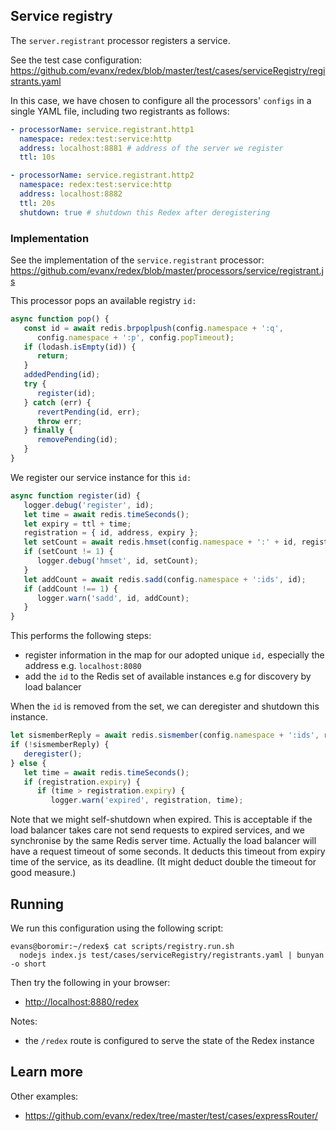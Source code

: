 
## Service registry

The `server.registrant` processor registers a service.

See the test case configuration:
https://github.com/evanx/redex/blob/master/test/cases/serviceRegistry/registrants.yaml

In this case, we have chosen to configure all the processors' `configs` in a single YAML file, including two registrants as follows:

```yaml
- processorName: service.registrant.http1
  namespace: redex:test:service:http
  address: localhost:8881 # address of the server we register
  ttl: 10s

- processorName: service.registrant.http2
  namespace: redex:test:service:http
  address: localhost:8882
  ttl: 20s
  shutdown: true # shutdown this Redex after deregistering
```

### Implementation

See the implementation of the `service.registrant` processor:
https://github.com/evanx/redex/blob/master/processors/service/registrant.js

This processor pops an available registry `id:`
```javascript
async function pop() {
   const id = await redis.brpoplpush(config.namespace + ':q',
      config.namespace + ':p', config.popTimeout);
   if (lodash.isEmpty(id)) {
      return;
   }
   addedPending(id);
   try {
      register(id);
   } catch (err) {
      revertPending(id, err);
      throw err;
   } finally {
      removePending(id);
   }
}
```

We register our service instance for this `id:`
```javascript
async function register(id) {
   logger.debug('register', id);
   let time = await redis.timeSeconds();
   let expiry = ttl + time;
   registration = { id, address, expiry };
   let setCount = await redis.hmset(config.namespace + ':' + id, registration);
   if (setCount != 1) {
      logger.debug('hmset', id, setCount);
   }
   let addCount = await redis.sadd(config.namespace + ':ids', id);
   if (addCount !== 1) {
      logger.warn('sadd', id, addCount);
   }
}
```
This performs the following steps:
- register information in the map for our adopted unique `id,` especially the address e.g. `localhost:8080`
- add the `id` to the Redis set of available instances e.g for discovery by load balancer

When the `id` is removed from the set, we can deregister and shutdown this instance.
```javascript
let sismemberReply = await redis.sismember(config.namespace + ':ids', registration.id);
if (!sismemberReply) {
   deregister();
} else {
   let time = await redis.timeSeconds();
   if (registration.expiry) {
      if (time > registration.expiry) {
         logger.warn('expired', registration, time);
```
Note that we might self-shutdown when expired. This is acceptable if the load balancer takes care not send requests to expired services, and we synchronise by the same Redis server time. Actually the load balancer will have a request timeout of some seconds. It deducts this timeout from expiry time of the service, as its deadline. (It might deduct double the timeout for good measure.)

## Running

We run this configuration using the following script:
```shell
evans@boromir:~/redex$ cat scripts/registry.run.sh
  nodejs index.js test/cases/serviceRegistry/registrants.yaml | bunyan -o short
```

Then try the following in your browser:
- [http://localhost:8880/redex](http://localhost:8880/redex)

Notes:
- the `/redex` route is configured to serve the state of the Redex instance

## Learn more

Other examples:
- https://github.com/evanx/redex/tree/master/test/cases/expressRouter/
